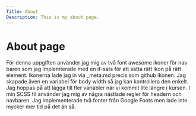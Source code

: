 ```yaml
---
Title: About
Description: This is my about page.
---
```


About page
==========================

<div class="main">
    <div>
        <p>
            För denna uppgiften använder jag mig av två font awesome ikoner för nav baren som jag implemterade med en if-sats för att sätta rätt ikon på rätt element. Ikonerna lade jag in via _meta.md precis som github ikonen.
            Jag skapade även en variabel för body width så jag kan kontrollera den enkelt. Jag hoppas på att lägga till fler variabler när vi kommit lite längre i kursen.
            I min SCSS fil använder jag mig av några nästlade regler för headern och navbaren. Jag implementerade två fonter från Google Fonts men lade inte mycker mer tid på det än så. 
        </p>
    </div>
</div>
